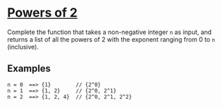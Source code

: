 # [Powers of 2](https://www.codewars.com/kata/powers-of-2 "https://www.codewars.com/kata/57a083a57cb1f31db7000028")

Complete the function that takes a non-negative integer `n` as input, and returns a list of all the powers of 2 with the exponent ranging from 0 to `n` (inclusive).

## Examples

```
n = 0  ==> {1}        // {2^0}
n = 1  ==> {1, 2}     // {2^0, 2^1}
n = 2  ==> {1, 2, 4}  // {2^0, 2^1, 2^2}
```